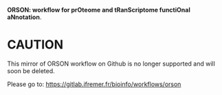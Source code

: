 **ORSON: workflow for prOteome and tRanScriptome functiOnal aNnotation**.

# **CAUTION**

This mirror of ORSON workflow on Github is no longer supported and will soon be deleted.

Please go to: https://gitlab.ifremer.fr/bioinfo/workflows/orson
